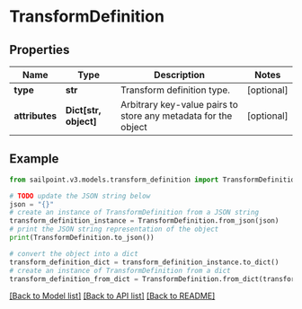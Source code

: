 # TransformDefinition


## Properties

Name | Type | Description | Notes
------------ | ------------- | ------------- | -------------
**type** | **str** | Transform definition type. | [optional] 
**attributes** | **Dict[str, object]** | Arbitrary key-value pairs to store any metadata for the object | [optional] 

## Example

```python
from sailpoint.v3.models.transform_definition import TransformDefinition

# TODO update the JSON string below
json = "{}"
# create an instance of TransformDefinition from a JSON string
transform_definition_instance = TransformDefinition.from_json(json)
# print the JSON string representation of the object
print(TransformDefinition.to_json())

# convert the object into a dict
transform_definition_dict = transform_definition_instance.to_dict()
# create an instance of TransformDefinition from a dict
transform_definition_from_dict = TransformDefinition.from_dict(transform_definition_dict)
```
[[Back to Model list]](../README.md#documentation-for-models) [[Back to API list]](../README.md#documentation-for-api-endpoints) [[Back to README]](../README.md)


